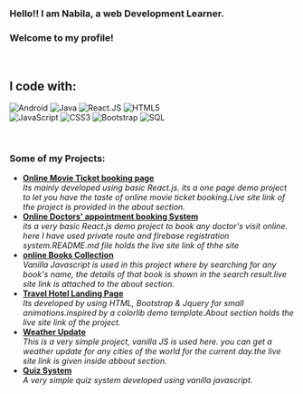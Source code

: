 ### Hello!! I am Nabila, a web Development Learner.
### Welcome to my profile!
<br>

## I code with:
<p align="left">
  <img alt="Android" src="https://img.shields.io/badge/%20-Android%20-blue" />
  <img alt="Java" src="https://img.shields.io/badge/%20-Java-green" />
  <img alt="React.JS" src="https://img.shields.io/badge/%20-React%20JS-blue" />
  <img alt="HTML5" src="https://img.shields.io/badge/%20-HTML5-%23F29111" /> <br/>
  <img alt="JavaScript" src="https://img.shields.io/badge/%20-JS-Green" />
  <img alt="CSS3" src="https://img.shields.io/badge/%20-CSS-blue" />
  <img alt="Bootstrap" src="https://img.shields.io/badge/%20-Bootstrap%20-red">
<img alt="SQL" src="https://img.shields.io/badge/%20-SQL%20-yellow"/>
 </p>
<br>

### Some of my Projects:
<ul>
  <li><a href="https://github.com/nabila13/Animation-movie-ticket-site"><b>Online Movie Ticket booking page </b></a><br/><i> Its mainly developed using basic React.js. its a one page demo project to let you have the taste of online movie ticket booking.Live site link of the project is provided in the about section.</i></li>
   <li><a href="https://github.com/nabila13/Doctors-point"><b>Online Doctors' appointment booking System</b></a><br/><i> its a very basic React.js demo project to book any doctor's visit online. here I have used private route and firebase registration system.README.md file holds the live site link of thhe site</i></li>
 <li><a href="https://github.com/nabila13/search-books-bootstrap"><b> online Books Collection</b></a><br/><i> Vanilla Javascript is used in this project where by searching for any book's name, the details of that book is shown in the search result.live site link is attached to the about section.</i></li>
 <li><a href="https://github.com/nabila13/hotel-landingPage-bootstrap"><b> Travel Hotel Landing Page</b></a><br/><i> Its developed by using HTML, Bootstrap & Jquery for small animations.inspired by a colorlib demo template.About section holds the live site link of the project.</i></li>
  <li><a href="https://github.com/nabila13/weather-update"><b> Weather Update</b></a><br/><i> This is a very simple project, vanilla JS is used here. you can get a weather update for any cities of the world for the current day.the live site link is given inside abbout section.</i></li>
  <li><a href="https://github.com/nabila13/simple-quiz-system"><b>Quiz System </b></a><br/><i> A very simple quiz system developed using vanilla javascript. </i></li>
</ul>